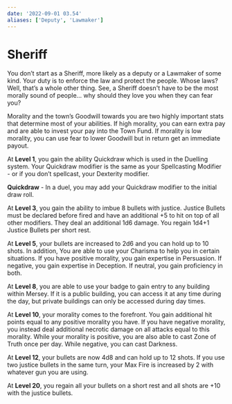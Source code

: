 ```yaml
---
date: '2022-09-01 03.54'
aliases: ['Deputy', 'Lawmaker']
---
```


# Sheriff

You don’t start as a Sheriff, more likely as a deputy or a Lawmaker of some kind. Your duty is to enforce the law and protect the people. Whose laws? Well, that’s a whole other thing. See, a Sheriff doesn't have to be the most morally sound of people… why should they love you when they can fear you?

Morality and the town’s Goodwill towards you are two highly important stats that determine most of your abilities. If high morality, you can earn extra pay and are able to invest your pay into the Town Fund. If morality is low morality, you can use fear to lower Goodwill but in return get an immediate payout.

At **Level 1**, you gain the ability Quickdraw which is used in the Duelling system. Your Quickdraw modifier is the same as your Spellcasting Modifier - or if you don’t spellcast, your Dexterity modifier. 

**Quickdraw** - In a duel, you may add your Quickdraw modifier to the initial draw roll.

At **Level 3**, you gain the ability to imbue 8 bullets with justice. Justice Bullets must be declared before fired and have an additional +5 to hit on top of all other modifiers. They deal an additional 1d6 damage. You regain 1d4+1 Justice Bullets per short rest.

At **Level 5**, your bullets are increased to 2d6 and you can hold up to 10 shots. In addition, You are able to use your Charisma to help you in certain situations. If you have positive morality, you gain expertise in Persuasion. If negative, you gain expertise in Deception. If neutral, you gain proficiency in both.

At **Level 8**, you are able to use your badge to gain entry to any building within Mersey. If it is a public building, you can access it at any time during the day, but private buildings can only be accessed during day times.

At **Level 10**, your morality comes to the forefront. You gain additional hit points equal to any positive morality you have. If you have negative morality, you instead deal additional necrotic damage on all attacks equal to this morality. While your morality is positive, you are also able to cast Zone of Truth once per day. While negative, you can cast Darkness.

At **Level 12**, your bullets are now 4d8 and can hold up to 12 shots. If you use two justice bullets in the same turn, your Max Fire is increased by 2 with whatever gun you are using.

At **Level 20**, you regain all your bullets on a short rest and all shots are +10 with the justice bullets.


